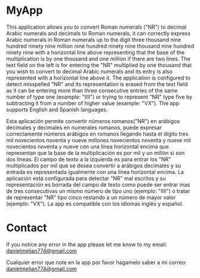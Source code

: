 # MyApp

This application allows you to convert Roman numerals ("NR") to decimal Arabic numerals and decimals to Roman numerals, it can correctly express Arabic numerals in Roman numerals up to the digit three thousand nine hundred ninety nine million nine hundred ninety nine thousand nine hundred ninety nine with a horizontal line above representing that the base of the multiplication is by one thousand and one million if there are two lines. The text field on the left is for entering the "NR" multiplied by one thousand that you wish to convert to decimal Arabic numerals and its entry is also represented with a horizontal line above it. The application is configured to detect misspelled "NR" and its representation is erased from the text field as it can be entering more than three consecutive entries of the same number of type one (example: "IIII") or trying to represent "NR" type five by subtracting it from a number of higher value (example: "VX"). The app supports English and Spanish languages.

Esta aplicación permite convertir números romanos("NR") en arábigos decimales y decimales en numerales romanos, puede expresar correctamente números arábigos en romanos llegando hasta el dígito tres mil novecientos noventa y nueve millones novecientos noventa y nueve mil novecientos noventa y nueve con una línea horizontal encima que representan que la base de la multiplicación es por mil y un millón si son dos líneas. El campo de texto a la izquierda es para entrar los "NR" multiplicados por mil que se desea convertir a arábigos decimales  y su entrada es representada igualmente con una línea horizontal encima. La aplicación está configurada para detectar "NR" mal escritos y su representación es borrada del campo de texto como puede ser entrar mas de tres consecutivas un mismo número de tipo uno (ejemplo: "IIII") o tratar de representar "NR" tipo cinco restando a un número de mayor valor (ejemplo: "VX"). La app es compatible con los idiomas inglés y español.

# Contact

If you notice any error in the app please let me know to my email: danielmelian774@gmail.com

Cualquier error que note en la app por favor hagamelo saber a mi correo: danielmelian774@gmail.com
